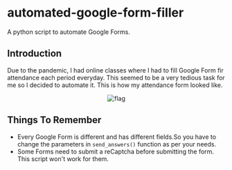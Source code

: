 # automated-google-form-filler
A python script to automate Google Forms.

## Introduction
Due to the pandemic, I had online classes where I had to fill Google Form fir attendance each period everyday. This seemed to be a very tedious task for me so I decided to automate it.
This is how my attendance form looked like.

<div style="text-align:center"><img src="images/form.png" alt="flag"></div>

## Things To Remember

- Every Google Form is different and has different fields.So you have to change the parameters in `send_answers()` function as per your needs.
- Some Forms need to submit a reCaptcha before submitting the form. This script won't work for them.
